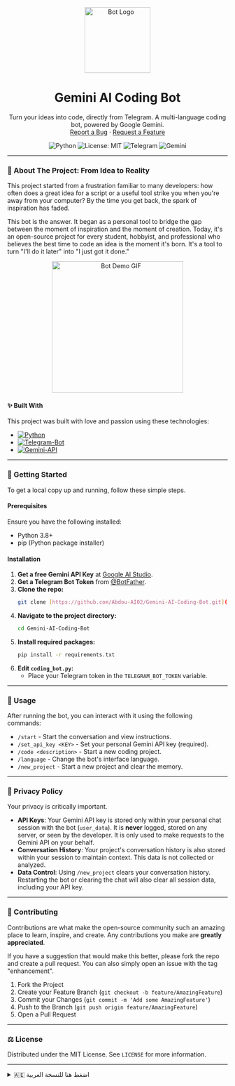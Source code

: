 <div align="center">

  <img src="[https://i.imgur.com/g7L4s5s.png](https://i.imgur.com/hvcsrm2.gif)" alt="Bot Logo" width="150"/>

  <h1 align="center">Gemini AI Coding Bot</h1>
  
  <p align="center">
    Turn your ideas into code, directly from Telegram. A multi-language coding bot, powered by Google Gemini.
    <br />
    <a href="https://github.com/Abdou-AI02/Gemini-AI-Coding-Bot/issues">Report a Bug</a>
    ·
    <a href="https://github.com/Abdou-AI02/Gemini-AI-Coding-Bot/issues">Request a Feature</a>
  </p>
</div>

<div align="center">

![Python](https://img.shields.io/badge/python-3.8%2B-blue.svg)
![License: MIT](https://img.shields.io/badge/License-MIT-yellow.svg)
![Telegram](https://img.shields.io/badge/Telegram-Bot-blue)
![Gemini](https://img.shields.io/badge/Powered%20by-Gemini-blueviolet)

</div>

---

### 🤖 About The Project: From Idea to Reality

This project started from a frustration familiar to many developers: how often does a great idea for a script or a useful tool strike you when you're away from your computer? By the time you get back, the spark of inspiration has faded.

This bot is the answer. It began as a personal tool to bridge the gap between the moment of inspiration and the moment of creation. Today, it's an open-source project for every student, hobbyist, and professional who believes the best time to code an idea is the moment it's born. It's a tool to turn "I'll do it later" into "I just got it done."

<p align="center">
  <img src="https://i.imgur.com/hvcsrm2.gif" alt="Bot Demo GIF" width="300"/>
</p>

#### ✨ Built With

This project was built with love and passion using these technologies:

* [![Python][Python-badge]][Python-url]
* [![Telegram-Bot][Telegram-badge]][Telegram-url]
* [![Gemini-API][Gemini-badge]][Gemini-url]

---

### 🚀 Getting Started

To get a local copy up and running, follow these simple steps.

#### Prerequisites

Ensure you have the following installed:
* Python 3.8+
* pip (Python package installer)

#### Installation

1.  **Get a free Gemini API Key** at [Google AI Studio](https://aistudio.google.com/).
2.  **Get a Telegram Bot Token** from [@BotFather](https://t.me/BotFather).
3.  **Clone the repo:**
    ```sh
    git clone [https://github.com/Abdou-AI02/Gemini-AI-Coding-Bot.git](https://github.com/Abdou-AI02/Gemini-AI-Coding-Bot.git)
    ```
4.  **Navigate to the project directory:**
    ```sh
    cd Gemini-AI-Coding-Bot
    ```
5.  **Install required packages:**
    ```sh
    pip install -r requirements.txt
    ```
6.  **Edit `coding_bot.py`:**
    * Place your Telegram token in the `TELEGRAM_BOT_TOKEN` variable.

---

### 📖 Usage

After running the bot, you can interact with it using the following commands:

* `/start` - Start the conversation and view instructions.
* `/set_api_key <KEY>` - Set your personal Gemini API key (required).
* `/code <description>` - Start a new coding project.
* `/language` - Change the bot's interface language.
* `/new_project` - Start a new project and clear the memory.

---

### 🔐 Privacy Policy

Your privacy is critically important.

* **API Keys**: Your Gemini API key is stored only within your personal chat session with the bot (`user_data`). It is **never** logged, stored on any server, or seen by the developer. It is only used to make requests to the Gemini API on your behalf.
* **Conversation History**: Your project's conversation history is also stored within your session to maintain context. This data is not collected or analyzed.
* **Data Control**: Using `/new_project` clears your conversation history. Restarting the bot or clearing the chat will also clear all session data, including your API key.

---

### 🤝 Contributing

Contributions are what make the open-source community such an amazing place to learn, inspire, and create. Any contributions you make are **greatly appreciated**.

If you have a suggestion that would make this better, please fork the repo and create a pull request. You can also simply open an issue with the tag "enhancement".

1.  Fork the Project
2.  Create your Feature Branch (`git checkout -b feature/AmazingFeature`)
3.  Commit your Changes (`git commit -m 'Add some AmazingFeature'`)
4.  Push to the Branch (`git push origin feature/AmazingFeature`)
5.  Open a Pull Request

---

### ⚖️ License

Distributed under the MIT License. See `LICENSE` for more information.

---

<details>
<summary>🇦🇪 اضغط هنا للنسخة العربية</summary>

<div dir="rtl" align="right">

### 🤖 عن المشروع: من فكرة إلى واقع

بدأ هذا المشروع من إحباط مألوف لدى الكثير من المطورين: كم مرة تأتيك فكرة رائعة لسكريبت صغير أو أداة مفيدة وأنت بعيد عن حاسوبك، وعندما تعود، تكون شرارة الإلهام قد خفتت؟

هذا البوت هو الجواب. لقد بدأ كأداة شخصية لسد الفجوة بين لحظة الإلهام ولحظة الخلق. واليوم، هو مشروع مفتوح المصدر لكل طالب، وهاوٍ، ومحترف يؤمن بأن أفضل وقت لبرمجة فكرة هو لحظة ولادتها.

<p align="center">
  <img src="https://i.imgur.com/hvcsrm2.gif" alt="Bot Demo GIF" width="300"/>
</p>

#### ✨ التقنيات المستخدمة

تم بناء هذا المشروع بحب وشغف باستخدام التقنيات التالية:

* [![Python][Python-badge]][Python-url]
* [![Telegram-Bot][Telegram-badge]][Telegram-url]
* [![Gemini-API][Gemini-badge]][Gemini-url]

---

### 🚀 البدء

للحصول على نسخة محلية وتشغيلها، اتبع هذه الخطوات البسيطة.

#### طريقة التثبيت

1.  **احصل على مفتاح Gemini API مجاني** من [Google AI Studio](https://aistudio.google.com/).
2.  **احصل على توكن بوت تيليغرام** من [@BotFather](https://t.me/BotFather).
3.  **انسخ هذا المستودع (Clone):**
    ```sh
    git clone [https://github.com/Abdou-AI02/Gemini-AI-Coding-Bot.git](https://github.com/Abdou-AI02/Gemini-AI-Coding-Bot.git)
    ```
4.  **انتقل إلى مجلد المشروع:**
    ```sh
    cd Gemini-AI-Coding-Bot
    ```
5.  **ثبّت المكتبات اللازمة:**
    ```sh
    pip install -r requirements.txt
    ```
6.  **إعداد بيئة العمل:**
    * في ملف `coding_bot.py`، استبدل `'YOUR_TELEGRAM_BOT_TOKEN_HERE'` بالتوكن الخاص بك.

---

### 📖 كيفية الاستخدام

بعد تشغيل البوت، يمكنك التفاعل معه عبر الأوامر التالية:

* `/start` - بدء المحادثة وعرض التعليمات.
* `/set_api_key <KEY>` - تعيين مفتاح Gemini API الخاص بك (مطلوب).
* `/code <description>` - بدء مشروع برمجي جديد.
* `/language` - تغيير لغة واجهة البوت.
* `/new_project` - بدء مشروع جديد ومسح الذاكرة.

---

### 🔐 سياسة الخصوصية

خصوصيتك مهمة للغاية.

* **مفاتيح API**: يتم تخزين مفتاح Gemini API الخاص بك فقط داخل جلسة محادثتك الشخصية مع البوت (`user_data`). **لا يتم أبداً** تسجيله، أو تخزينه على أي خادم، أو رؤيته من قبل المطور. يتم استخدامه فقط لإجراء طلبات إلى Gemini API نيابة عنك.
* **سجل المحادثة**: يتم أيضاً تخزين سجل محادثة مشروعك داخل جلستك للحفاظ على السياق. لا يتم جمع هذه البيانات أو تحليلها.
* **التحكم في البيانات**: استخدام أمر `/new_project` يمسح سجل محادثتك. إعادة تشغيل البوت أو مسح المحادثة سيؤدي أيضاً إلى مسح جميع بيانات الجلسة، بما في ذلك مفتاح API الخاص بك.

---

### 🤝 المساهمة

المساهمات هي ما يجعل مجتمع المصادر المفتوحة مكاناً رائعاً للتعلم والإبداع. أي مساهمات تقدمها ستكون محل تقدير كبير.

إذا كانت لديك فكرة يمكن أن تجعل هذا المشروع أفضل، فلا تتردد في نسخ المستودع (Fork) وإنشاء طلب سحب (Pull Request). يمكنك أيضاً فتح قضية (Issue) مع الوسم "enhancement".

1.  انسخ المشروع (Fork the Project)
2.  أنشئ فرعاً جديداً للميزة الخاصة بك (`git checkout -b feature/AmazingFeature`)
3.  احفظ تغييراتك (`git commit -m 'Add some AmazingFeature'`)
4.  ارفع تغييراتك إلى الفرع (`git push origin feature/AmazingFeature`)
5.  افتح طلب سحب (Open a Pull Request)

---

### ⚖️ الرخصة

موزع تحت رخصة MIT. انظر `LICENSE` للمزيد من المعلومات.

</div>

</details>

<!-- تعريفات روابط الشارات -->
[Python-badge]: https://img.shields.io/badge/Python-3776AB?style=for-the-badge&logo=python&logoColor=white
[Python-url]: https://www.python.org/
[Telegram-badge]: https://img.shields.io/badge/Telegram-2CA5E0?style=for-the-badge&logo=telegram&logoColor=white
[Telegram-url]: https://telegram.org/
[Gemini-badge]: https://img.shields.io/badge/Gemini_API-4285F4?style=for-the-badge&logo=google&logoColor=white
[Gemini-url]: https://aistudio.google.com/

